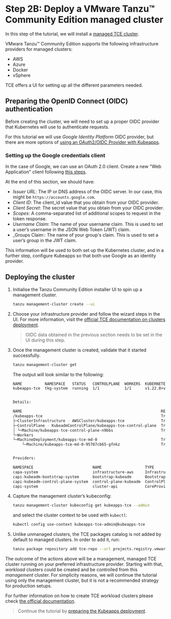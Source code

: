 # Step 2B: Deploy a VMware Tanzu™ Community Edition managed cluster

In this step of the tutorial, we will install a [managed TCE cluster](https://tanzucommunityedition.io/docs/v0.12/planning/#managed-cluster).

VMware Tanzu™ Community Edition supports the following infrastructure providers for managed clusters:

- AWS
- Azure
- Docker
- vSphere

TCE offers a UI for setting up all the different parameters needed.

## Preparing the OpenID Connect (OIDC) authentication

Before creating the cluster, we will need to set up a proper OIDC provider that Kubernetes will use to authenticate requests.

For this tutorial we will use _Google Identity Platform_ OIDC provider, but there are more options of [using an OAuth2/OIDC Provider with Kubeapps](/site/content/docs/latest/tutorials/using-an-OIDC-provider.md).

### Setting up the Google credentials client

In the case of Google, we can use an OAuth 2.0 client.
Create a new "Web Application" client following [this steps](https://support.google.com/cloud/answer/6158849?hl=en).

At the end of this section, we should have:

- _Issuer URL_: The IP or DNS address of the OIDC server. In our case, this might be `https://accounts.google.com`.
- _Client ID_: The client_id value that you obtain from your OIDC provider.
- _Client Secret_: The secret value that you obtain from your OIDC provider.
- _Scopes_: A comma-separated list of additional scopes to request in the token response.
- _Username Claim_: The name of your username claim. This is used to set a user’s username in the JSON Web Token (JWT) claim.
- _Groups Claim:: The name of your group's claim. This is used to set a user’s group in the JWT claim.

This information will be used to both set up the Kubernetes cluster, and in a further step, configure Kubeapps so that both use Google as an identity provider.

## Deploying the cluster

1. Initialise the Tanzu Community Edition installer UI to spin up a management cluster.

    ```bash
    tanzu management-cluster create --ui
    ```

2. Choose your infrastructure provider and follow the wizard steps in the UI. For more information, visit the [official TCE documentation on clusters deployment](https://tanzucommunityedition.io/docs/v0.12/getting-started/#deploy-clusters).

    > OIDC data obtained in the previous section needs to be set in the UI during this step.

3. Once the management cluster is created, validate that it started successfully.

    ```bash
    tanzu management-cluster get
    ```

    The output will look similar to the following:

    ```bash
    NAME          NAMESPACE   STATUS   CONTROLPLANE  WORKERS  KUBERNETES        ROLES       PLAN  
    kubeapps-tce  tkg-system  running  1/1           1/1      v1.22.8+vmware.1  management  dev   


    Details:

    NAME                                                             READY  SEVERITY  REASON  SINCE  MESSAGE
    /kubeapps-tce                                                    True                     3m37s         
    ├─ClusterInfrastructure - AWSCluster/kubeapps-tce                True                     3m42s         
    ├─ControlPlane - KubeadmControlPlane/kubeapps-tce-control-plane  True                     3m37s         
    │ └─Machine/kubeapps-tce-control-plane-n9bbs                     True                     3m42s         
    └─Workers                                                                                               
    └─MachineDeployment/kubeapps-tce-md-0                            True                     3m54s         
        └─Machine/kubeapps-tce-md-0-95787cb65-gfnkz                  True                     3m42s         


    Providers:

    NAMESPACE                          NAME                   TYPE                    PROVIDERNAME  VERSION  WATCHNAMESPACE  
    capa-system                        infrastructure-aws     InfrastructureProvider  aws           v1.2.0                   
    capi-kubeadm-bootstrap-system      bootstrap-kubeadm      BootstrapProvider       kubeadm       v1.0.1                   
    capi-kubeadm-control-plane-system  control-plane-kubeadm  ControlPlaneProvider    kubeadm       v1.0.1                   
    capi-system                        cluster-api            CoreProvider            cluster-api   v1.0.1
    ```

4. Capture the management cluster’s kubeconfig:

    ```bash
    tanzu management-cluster kubeconfig get kubeapps-tce --admin
    ```

    and select the cluster context to be used with `kubectl`:

    ```bash
    kubectl config use-context kubeapps-tce-admin@kubeapps-tce
    ```

5. Unlike unmanaged clusters, the TCE packages catalog is not added by default to managed clusters. In order to add it, run:

    ```bash
    tanzu package repository add tce-repo --url projects.registry.vmware.com/tce/main:0.12.0 --namespace tanzu-package-repo-global
    ```

The outcome of the actions above will be a management, managed TCE cluster running on your preferred infrastructure provider. Starting with that, _workload_ clusters could be created and be controlled from this _management_ cluster. For simplicity reasons, we will continue the tutorial using only the management cluster, but it is not a recommended strategy for production setups.

For further information on how to create TCE workload clusters please check [the official documentation](https://tanzucommunityedition.io/docs/v0.12/getting-started/#deploy-a-workload-cluster).

> Continue the tutorial by [preparing the Kubeapps deployment](./03-preparing-kubeapps-deployment.md).
